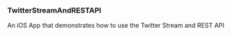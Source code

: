 ### TwitterStreamAndRESTAPI
An iOS App that demonstrates how to use the Twitter Stream and REST API 